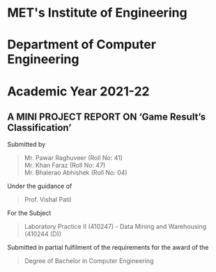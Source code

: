 # MET's Institute of Engineering
# Department of Computer Engineering
# Academic Year 2021-22

## A MINI PROJECT REPORT ON ‘Game Result’s Classification’

Submitted by
> Mr. Pawar Raghuveer (Roll No: 41)<br>
> Mr. Khan Faraz (Roll No: 47)<br>
> Mr. Bhalerao Abhishek (Roll No: 04)

Under the guidance of
> Prof. Vishal Patil

For the Subject
> Laboratory Practice II (410247) -
> Data Mining and Warehousing (410244 (D))

Submitted in partial fulfilment of the requirements for the award of the 
>Degree of Bachelor in Computer Engineering
